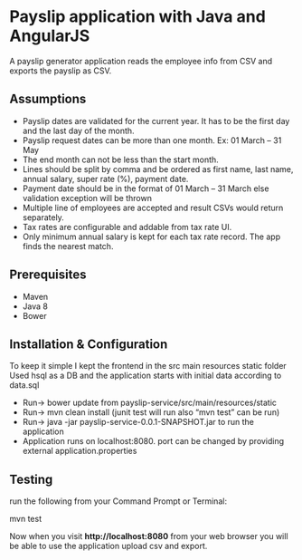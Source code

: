 # Payslip application with Java and AngularJS

A payslip generator application reads the employee info from CSV and exports the payslip as CSV.

## Assumptions

- Payslip dates are validated for the current year. It has to be the first day and the last day of the month.
- Payslip request dates can be more than one month. Ex: 01 March – 31 May
- The end month can not be less than the start month.
- Lines should be split by comma and be ordered as first name, last name, annual salary, super rate (%), payment date. 
- Payment date should be in the format of 01 March – 31 March else validation exception will be thrown
- Multiple line of employees are accepted and result CSVs would return separately.
- Tax rates are configurable and addable from tax rate UI. 
- Only minimum annual salary is kept for each tax rate record. The app finds the nearest match.

## Prerequisites

* Maven
* Java 8
* Bower

## Installation & Configuration

To keep it simple I kept the frontend in the src main resources static folder
Used hsql as a DB and the application starts with initial data according to data.sql
*	Run-> bower update from payslip-service/src/main/resources/static
*	Run-> mvn clean install (junit test will run also “mvn test” can be run)
*	Run-> java -jar payslip-service-0.0.1-SNAPSHOT.jar to run the application
*	Application runs on localhost:8080. port can be changed by providing external application.properties



## Testing

 run the following from your Command Prompt or Terminal:
 
 mvn test

Now when you visit **http://localhost:8080** from your web browser you will be able to use the application upload csv and export. 

